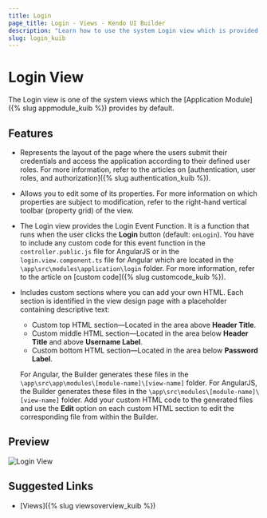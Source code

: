 ```yaml
---
title: Login
page_title: Login - Views - Kendo UI Builder
description: "Learn how to use the system Login view which is provided by the Kendo UI Builder tool for creating and managing Angular and AngularJS-based web applications."
slug: login_kuib
---
```


# Login View

The Login view is one of the system views which the [Application Module]({% slug appmodule_kuib %}) provides by default.

## Features

* Represents the layout of the page where the users submit their credentials and access the application according to their defined user roles. For more information, refer to the articles on [authentication, user roles, and authorization]({% slug authentication_kuib %}).
* Allows you to edit some of its properties. For more information on which properties are subject to modification, refer to the right-hand vertical toolbar (property grid) of the view.
* The Login view provides the Login Event Function. It is a function that runs when the user clicks the **Login** button (default: `onLogin`). You have to include any custom code for this event function in the `controller.public.js` file for AngularJS or in the `login.view.component.ts` file for Angular which are located in the `\app\src\modules\application\login` folder. For more information, refer to the article on [custom code]({% slug customcode_kuib %}).
* Includes custom sections where you can add your own HTML. Each section is identified in the view design page with a placeholder containing descriptive text:
    * Custom top HTML section&mdash;Located in the area above **Header Title**.
    * Custom middle HTML section&mdash;Located in the area below **Header Title** and above **Username Label**.
    * Custom bottom HTML section&mdash;Located in the area below **Password Label**.

    For Angular, the Builder generates these files in the `\app\src\app\modules\[module-name]\[view-name]` folder. For AngularJS, the Builder generates these files in the `\app\src\modules\[module-name]\[view-name]` folder. Add your custom HTML code to the generated files and use the **Edit** option on each custom HTML section to edit the corresponding file from within the Builder.

## Preview

<img src="../../images/kuib-views-login.png" class="img-responsive" alt="Login View"/>

## Suggested Links

* [Views]({% slug viewsoverview_kuib %})
